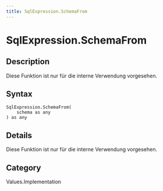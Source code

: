 ```yaml
---
title: SqlExpression.SchemaFrom
---
```


# SqlExpression.SchemaFrom


## Description

Diese Funktion ist nur für die interne Verwendung vorgesehen.


## Syntax

```powerquery
SqlExpression.SchemaFrom(
    schema as any
) as any
```


## Details

Diese Funktion ist nur für die interne Verwendung vorgesehen.



## Category
Values.Implementation
